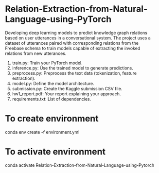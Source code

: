 # Relation-Extraction-from-Natural-Language-using-PyTorch

Developing deep learning models to predict knowledge graph relations based on user utterances in a conversational system. The project uses a dataset of utterances paired with corresponding relations from the Freebase schema to train models capable of extracting the invoked relations from new utterances.

1. train.py: Train your PyTorch model.
2. inference.py: Use the trained model to generate predictions.
3. preprocess.py: Preprocess the text data (tokenization, feature extraction).
4. model.py: Define the model architecture.
5. submission.py: Create the Kaggle submission CSV file.
6. hw1_report.pdf: Your report explaining your approach.
7. requirements.txt: List of dependencies.

# To create environment

conda env create -f environment.yml

# To activate environment

conda activate Relation-Extraction-from-Natural-Language-using-Pytorch
